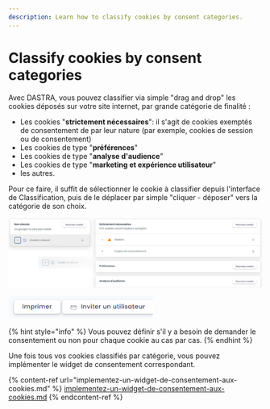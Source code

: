 ```yaml
---
description: Learn how to classify cookies by consent categories.
---
```


# Classify cookies by consent categories

Avec DASTRA, vous pouvez classifier via simple "drag and drop" les cookies déposés sur votre site internet, par grande catégorie de finalité :

* Les cookies "**strictement nécessaires**": il s'agit de cookies exemptés de consentement de par leur nature (par exemple, cookies de session ou de consentement)
* Les cookies de type "**préférences**"
* Les cookies de type "**analyse d'audience**"
* Les cookies de type "**marketing et expérience utilisateur**"
* les autres.

Pour ce faire, il suffit de sélectionner le cookie à classifier depuis l'interface de Classification, puis de le déplacer par simple "cliquer - déposer" vers la catégorie de son choix.

![Le cookie "Cookie à classer" en cours de classification](<../../../.gitbook/assets/image (81).png>)

![Le cookie "Cookie à classer" classé dans la catégorie "Préférences"](<../../../.gitbook/assets/image (161).png>)

{% hint style="info" %}
Vous pouvez définir s'il y a besoin de demander le consentement ou non pour chaque cookie au cas par cas.
{% endhint %}

&#x20;Une fois tous vos cookies classifiés par catégorie, vous pouvez implémenter le widget de consentement correspondant.

{% content-ref url="implementez-un-widget-de-consentement-aux-cookies.md" %}
[implementez-un-widget-de-consentement-aux-cookies.md](implementez-un-widget-de-consentement-aux-cookies.md)
{% endcontent-ref %}

